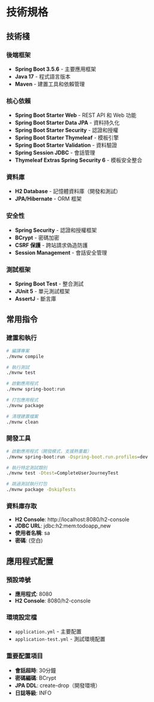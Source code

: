 # 技術規格

## 技術棧

### 後端框架
- **Spring Boot 3.5.6** - 主要應用框架
- **Java 17** - 程式語言版本
- **Maven** - 建置工具和依賴管理

### 核心依賴
- **Spring Boot Starter Web** - REST API 和 Web 功能
- **Spring Boot Starter Data JPA** - 資料持久化
- **Spring Boot Starter Security** - 認證和授權
- **Spring Boot Starter Thymeleaf** - 模板引擎
- **Spring Boot Starter Validation** - 資料驗證
- **Spring Session JDBC** - 會話管理
- **Thymeleaf Extras Spring Security 6** - 模板安全整合

### 資料庫
- **H2 Database** - 記憶體資料庫（開發和測試）
- **JPA/Hibernate** - ORM 框架

### 安全性
- **Spring Security** - 認證和授權框架
- **BCrypt** - 密碼加密
- **CSRF 保護** - 跨站請求偽造防護
- **Session Management** - 會話安全管理

### 測試框架
- **Spring Boot Test** - 整合測試
- **JUnit 5** - 單元測試框架
- **AssertJ** - 斷言庫

## 常用指令

### 建置和執行
```bash
# 編譯專案
./mvnw compile

# 執行測試
./mvnw test

# 啟動應用程式
./mvnw spring-boot:run

# 打包應用程式
./mvnw package

# 清理建置檔案
./mvnw clean
```

### 開發工具
```bash
# 啟動應用程式（開發模式，支援熱重載）
./mvnw spring-boot:run -Dspring-boot.run.profiles=dev

# 執行特定測試類別
./mvnw test -Dtest=CompleteUserJourneyTest

# 跳過測試執行打包
./mvnw package -DskipTests
```

### 資料庫存取
- **H2 Console**: http://localhost:8080/h2-console
- **JDBC URL**: jdbc:h2:mem:todoapp_new
- **使用者名稱**: sa
- **密碼**: (空白)

## 應用程式配置

### 預設埠號
- **應用程式**: 8080
- **H2 Console**: 8080/h2-console

### 環境設定檔
- `application.yml` - 主要配置
- `application-test.yml` - 測試環境配置

### 重要配置項目
- **會話超時**: 30分鐘
- **密碼編碼**: BCrypt
- **JPA DDL**: create-drop（開發環境）
- **日誌等級**: INFO